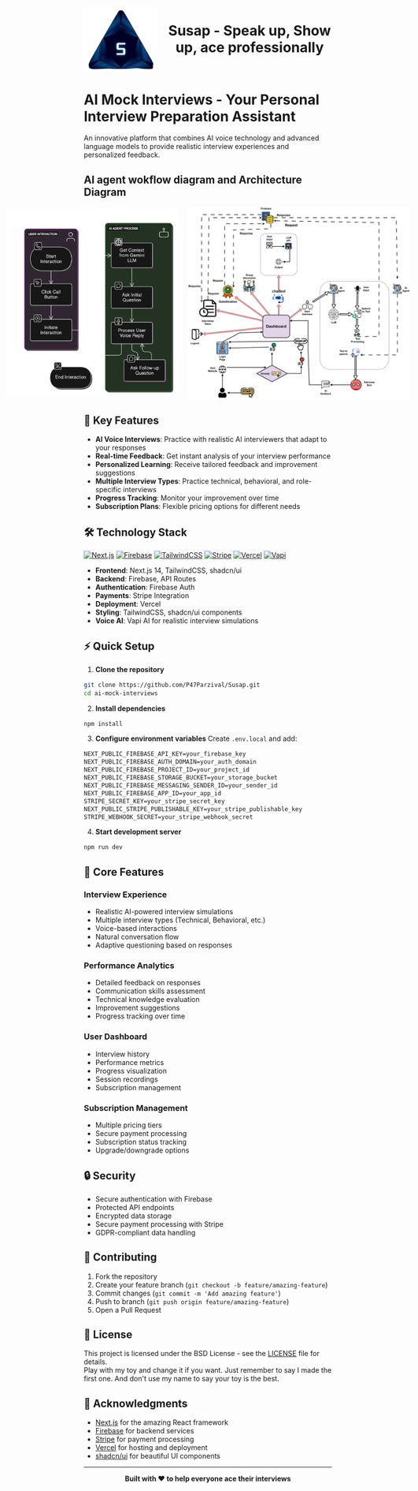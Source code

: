 <div align="center">
  <div style="display: flex; align-items: center; justify-content: center; gap: 20px; margin-bottom: 20px;">
    <img src="https://github.com/P47Parzival/Susap/blob/main/public/logo.png?raw=true" alt="AI Mock Interviews Logo" width="150"/>
    <h1 style="margin: 0;">Susap - Speak up, Show up, ace professionally</h1>
  </div>
</div>


# AI Mock Interviews - Your Personal Interview Preparation Assistant

An innovative platform that combines AI voice technology and advanced language models to provide realistic interview experiences and personalized feedback.

## AI agent wokflow diagram and Architecture Diagram

<div align="center">
  <div style="display: flex; align-items: center; justify-content: center; gap: 20px; margin-bottom: 20px;">
    <img src="https://github.com/P47Parzival/Susap/blob/main/public/diagram-export-13-4-2025-7_31_11-am.png?raw=true" alt="AI workflow" width="350"/>
    <img src="https://github.com/P47Parzival/Susap/blob/main/public/ARCHITECTURE.drawio%20(7).png?raw=true" alt="Architecture Diagram" width="450"/>
  </div>
</div>


## 🚀 Key Features

- **AI Voice Interviews**: Practice with realistic AI interviewers that adapt to your responses
- **Real-time Feedback**: Get instant analysis of your interview performance
- **Personalized Learning**: Receive tailored feedback and improvement suggestions
- **Multiple Interview Types**: Practice technical, behavioral, and role-specific interviews
- **Progress Tracking**: Monitor your improvement over time
- **Subscription Plans**: Flexible pricing options for different needs

## 🛠️ Technology Stack

[![Next.js](https://img.shields.io/badge/-Next.JS-black?style=for-the-badge&logoColor=white&logo=nextdotjs&color=000000)](https://nextjs.org/)
[![Firebase](https://img.shields.io/badge/-Firebase-black?style=for-the-badge&logoColor=white&logo=firebase&color=DD2C00)](https://firebase.google.com/)
[![TailwindCSS](https://img.shields.io/badge/-Tailwind_CSS-black?style=for-the-badge&logoColor=white&logo=tailwindcss&color=06B6D4)](https://tailwindcss.com/)
[![Stripe](https://img.shields.io/badge/-Stripe-black?style=for-the-badge&logoColor=white&logo=stripe&color=008CDD)](https://stripe.com/)
[![Vercel](https://img.shields.io/badge/-Vercel-black?style=for-the-badge&logoColor=white&logo=vercel&color=000000)](https://vercel.com/)
[![Vapi](https://img.shields.io/badge/-Vapi-white?style=for-the-badge&color=5dfeca)](https://vapi.ai/)

- **Frontend**: Next.js 14, TailwindCSS, shadcn/ui
- **Backend**: Firebase, API Routes
- **Authentication**: Firebase Auth
- **Payments**: Stripe Integration
- **Deployment**: Vercel
- **Styling**: TailwindCSS, shadcn/ui components
- **Voice AI**: Vapi AI for realistic interview simulations

## ⚡ Quick Setup

1. **Clone the repository**
```bash
git clone https://github.com/P47Parzival/Susap.git
cd ai-mock-interviews
```

2. **Install dependencies**
```bash
npm install
```

3. **Configure environment variables**
   Create `.env.local` and add:
```env
NEXT_PUBLIC_FIREBASE_API_KEY=your_firebase_key
NEXT_PUBLIC_FIREBASE_AUTH_DOMAIN=your_auth_domain
NEXT_PUBLIC_FIREBASE_PROJECT_ID=your_project_id
NEXT_PUBLIC_FIREBASE_STORAGE_BUCKET=your_storage_bucket
NEXT_PUBLIC_FIREBASE_MESSAGING_SENDER_ID=your_sender_id
NEXT_PUBLIC_FIREBASE_APP_ID=your_app_id
STRIPE_SECRET_KEY=your_stripe_secret_key
NEXT_PUBLIC_STRIPE_PUBLISHABLE_KEY=your_stripe_publishable_key
STRIPE_WEBHOOK_SECRET=your_stripe_webhook_secret
```

4. **Start development server**
```bash
npm run dev
```

## 🎯 Core Features

### Interview Experience
- Realistic AI-powered interview simulations
- Multiple interview types (Technical, Behavioral, etc.)
- Voice-based interactions
- Natural conversation flow
- Adaptive questioning based on responses

### Performance Analytics
- Detailed feedback on responses
- Communication skills assessment
- Technical knowledge evaluation
- Improvement suggestions
- Progress tracking over time

### User Dashboard
- Interview history
- Performance metrics
- Progress visualization
- Session recordings
- Subscription management

### Subscription Management
- Multiple pricing tiers
- Secure payment processing
- Subscription status tracking
- Upgrade/downgrade options

## 🔒 Security

- Secure authentication with Firebase
- Protected API endpoints
- Encrypted data storage
- Secure payment processing with Stripe
- GDPR-compliant data handling

## 🤝 Contributing

1. Fork the repository
2. Create your feature branch (`git checkout -b feature/amazing-feature`)
3. Commit changes (`git commit -m 'Add amazing feature'`)
4. Push to branch (`git push origin feature/amazing-feature`)
5. Open a Pull Request

## 📄 License

This project is licensed under the BSD License - see the [LICENSE](LICENSE) file for details.\
Play with my toy and change it if you want. Just remember to say I made the first one. And don't use my name to say your toy is the best.

## 🙏 Acknowledgments

- [Next.js](https://nextjs.org/) for the amazing React framework
- [Firebase](https://firebase.google.com) for backend services
- [Stripe](https://stripe.com) for payment processing
- [Vercel](https://vercel.com) for hosting and deployment
- [shadcn/ui](https://ui.shadcn.com) for beautiful UI components

---

<div align="center">
  <strong>Built with ❤️ to help everyone ace their interviews</strong>
</div>
